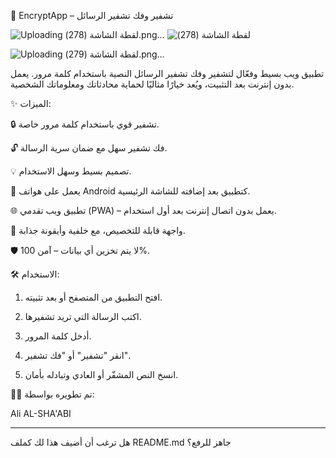 
🔐 EncryptApp – تشفير وفك تشفير الرسائل

![Uploading ‏‏لقطة الشاشة (278).png…]()
![‏‏لقطة الشاشة (278)](https://github.com/user-attachments/assets/c619bc5b-8266-447f-b911-6220545b8c4b)





![Uploading ‏‏لقطة الشاشة (279).png…]()

تطبيق ويب بسيط وفعّال لتشفير وفك تشفير الرسائل النصية باستخدام كلمة مرور. يعمل بدون إنترنت بعد التثبيت، ويُعد خيارًا مثاليًا لحماية محادثاتك ومعلوماتك الشخصية.



✨ الميزات:

🔒 تشفير قوي باستخدام كلمة مرور خاصة.

🔓 فك تشفير سهل مع ضمان سرية الرسالة.

💡 تصميم بسيط وسهل الاستخدام.

📱 يعمل على هواتف Android كتطبيق بعد إضافته للشاشة الرئيسية.

🌐 تطبيق ويب تقدمي (PWA) – يعمل بدون اتصال إنترنت بعد أول استخدام.

🎨 واجهة قابلة للتخصيص، مع خلفية وأيقونة جذابة.

🛡️ لا يتم تخزين أي بيانات – آمن 100%.


🛠️ الاستخدام:

1. افتح التطبيق من المتصفح أو بعد تثبيته.


2. اكتب الرسالة التي تريد تشفيرها.


3. أدخل كلمة المرور.


4. انقر "تشفير" أو "فك تشفير".


5. انسخ النص المشفّر أو العادي وتبادله بأمان.



👨‍💻 تم تطويره بواسطة:

Ali AL-SHA'ABI


---

هل ترغب أن أضيف هذا لك كملف README.md جاهز للرفع؟
